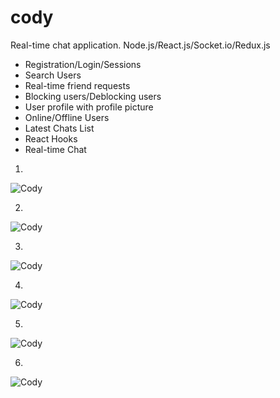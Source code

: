 # cody
Real-time chat application. Node.js/React.js/Socket.io/Redux.js

- Registration/Login/Sessions
- Search Users
- Real-time friend requests
- Blocking users/Deblocking users
- User profile with profile picture
- Online/Offline Users
- Latest Chats List
- React Hooks
- Real-time Chat

1.

![Cody](https://i.imgur.com/JDWG8s2.png)

2.

![Cody](https://i.imgur.com/pFkiCpO.png)

3.

![Cody](https://i.imgur.com/LumPoe3.jpg)

4.

![Cody](https://i.imgur.com/r4ZQ0kH.jpg)

5.

![Cody](https://i.imgur.com/2L8wi3Z.jpg)

6.

![Cody](https://i.imgur.com/6fQ0tlO.png)
